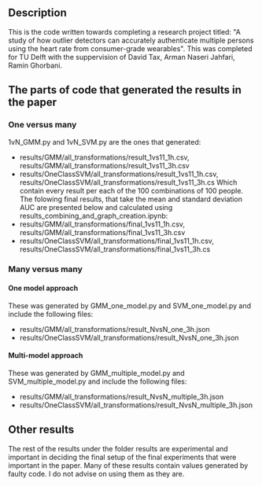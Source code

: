 

## Description

This is the code written towards completing a research project titled: "A study of how outlier detectors can accurately authenticate multiple persons using the heart rate from consumer-grade wearables".
This was completed for TU Delft with the suppervision of David Tax, Arman Naseri Jahfari, Ramin Ghorbani.

## The parts of code that generated the results in the paper
### One versus many
1vN_GMM.py and 1vN_SVM.py are the ones that generated: 
- results/GMM/all_transformations/result_1vs11_1h.csv, results/GMM/all_transformations/result_1vs11_3h.csv
- results/OneClassSVM/all_transformations/result_1vs11_1h.csv, results/OneClassSVM/all_transformations/result_1vs11_3h.cs
Which contain every result per each of the 100 combinations of 100 people. The folowing final results, that take the mean and standard deviation AUC are presented below and calculated using results_combining_and_graph_creation.ipynb:
- results/GMM/all_transformations/final_1vs11_1h.csv, results/GMM/all_transformations/final_1vs11_3h.csv
- results/OneClassSVM/all_transformations/final_1vs11_1h.csv, results/OneClassSVM/all_transformations/final_1vs11_3h.cs


### Many versus many
#### One model approach
These was generated by GMM_one_model.py and SVM_one_model.py and include the following files:
- results/GMM/all_transformations/result_NvsN_one_3h.json
- results/OneClassSVM/all_transformations/result_NvsN_one_3h.json

#### Multi-model approach
These was generated by GMM_multiple_model.py and SVM_multiple_model.py and include the following files:
- results/GMM/all_transformations/result_NvsN_multiple_3h.json
- results/OneClassSVM/all_transformations/result_NvsN_multiple_3h.json


## Other results
The rest of the results under the folder results are experimental and important in deciding the final setup of the final experiments that were important in the paper. Many of these results contain values generated by faulty code. I do not advise on using them as they are.